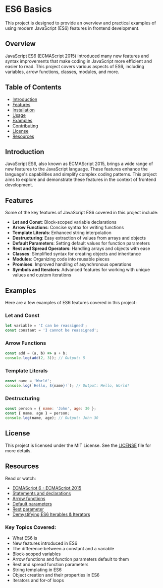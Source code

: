 # ES6 Basics

This project is designed to provide an overview and practical examples of using modern JavaScript (ES6) features in frontend development.

## Overview

JavaScript ES6 (ECMAScript 2015) introduced many new features and syntax improvements that make coding in JavaScript more efficient and easier to read. This project covers various aspects of ES6, including variables, arrow functions, classes, modules, and more.

## Table of Contents

- [Introduction](#introduction)
- [Features](#features)
- [Installation](#installation)
- [Usage](#usage)
- [Examples](#examples)
- [Contributing](#contributing)
- [License](#license)
- [Resources](#resources)

## Introduction

JavaScript ES6, also known as ECMAScript 2015, brings a wide range of new features to the JavaScript language. These features enhance the language's capabilities and simplify complex coding patterns. This project aims to explore and demonstrate these features in the context of frontend development.

## Features

Some of the key features of JavaScript ES6 covered in this project include:

- **Let and Const**: Block-scoped variable declarations
- **Arrow Functions**: Concise syntax for writing functions
- **Template Literals**: Enhanced string interpolation
- **Destructuring**: Easy extraction of values from arrays and objects
- **Default Parameters**: Setting default values for function parameters
- **Rest and Spread Operators**: Handling arrays and objects with ease
- **Classes**: Simplified syntax for creating objects and inheritance
- **Modules**: Organizing code into reusable pieces
- **Promises**: Improved handling of asynchronous operations
- **Symbols and Iterators**: Advanced features for working with unique values and custom iterations

## Examples

Here are a few examples of ES6 features covered in this project:

### Let and Const

```javascript
let variable = 'I can be reassigned';
const constant = 'I cannot be reassigned';
```

### Arrow Functions

```javascript
const add = (a, b) => a + b;
console.log(add(2, 3)); // Output: 5
```

### Template Literals

```javascript
const name = 'World';
console.log(`Hello, ${name}!`); // Output: Hello, World!
```

### Destructuring

```javascript
const person = { name: 'John', age: 30 };
const { name, age } = person;
console.log(name, age); // Output: John 30
```

## License

This project is licensed under the MIT License. See the [LICENSE](LICENSE) file for more details.

## Resources

Read or watch:

- [ECMAScript 6 - ECMAScript 2015](https://developer.mozilla.org/en-US/docs/Web/JavaScript/Guide/Introduction)
- [Statements and declarations](https://developer.mozilla.org/en-US/docs/Web/JavaScript/Reference/Statements)
- [Arrow functions](https://developer.mozilla.org/en-US/docs/Web/JavaScript/Reference/Functions/Arrow_functions)
- [Default parameters](https://developer.mozilla.org/en-US/docs/Web/JavaScript/Reference/Functions/Default_parameters)
- [Rest parameter](https://developer.mozilla.org/en-US/docs/Web/JavaScript/Reference/Functions/rest_parameters)
- [Demystifying ES6 Iterables & Iterators](https://developer.mozilla.org/en-US/docs/Web/JavaScript/Guide/Iterators_and_Generators)

### Key Topics Covered:

- What ES6 is
- New features introduced in ES6
- The difference between a constant and a variable
- Block-scoped variables
- Arrow functions and function parameters default to them
- Rest and spread function parameters
- String templating in ES6
- Object creation and their properties in ES6
- Iterators and for-of loops
